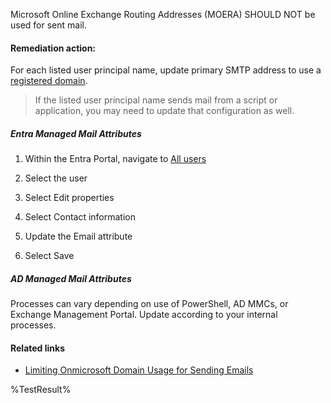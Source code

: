 Microsoft Online Exchange Routing Addresses (MOERA) SHOULD NOT be used for sent mail.

#### Remediation action:

For each listed user principal name, update primary SMTP address to use a [registered domain](https://entra.microsoft.com/#view/Microsoft_AAD_IAM/DomainsManagementMenuBlade/~/CustomDomainNames).

> If the listed user principal name sends mail from a script or application, you may need to update that configuration as well.

##### Entra Managed Mail Attributes

1. Within the Entra Portal, navigate to [All users](https://entra.microsoft.com/#view/Microsoft_AAD_UsersAndTenants/UserManagementMenuBlade/~/AllUsers/menuId/)

2. Select the user

3. Select Edit properties

4. Select Contact information

5. Update the Email attribute

6. Select Save

##### AD Managed Mail Attributes

Processes can vary depending on use of PowerShell, AD MMCs, or Exchange Management Portal. Update according to your internal processes.

#### Related links

* [Limiting Onmicrosoft Domain Usage for Sending Emails](https://techcommunity.microsoft.com/blog/exchange/limiting-onmicrosoft-domain-usage-for-sending-emails/4446167)

<!--- Results --->
%TestResult%